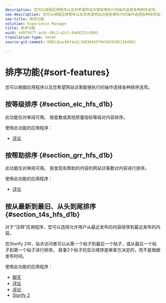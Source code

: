 ```yaml
---
description: 您可以根据应用程序以及您希望网站访客能够执行的操作选择各种排序选项。
seo-description: 您可以根据应用程序以及您希望网站访客能够执行的操作选择各种排序选项。
seo-title: 排序功能
solution: Experience Manager
title: 排序功能
uuid: e40f5877-acdc-48c2-a2c3-8a8d253cdb93
translation-type: tm+mt
source-git-commit: 09011bac06f4a1c39836455f9d16654952184962

---
```



# 排序功能{#sort-features}

您可以根据应用程序以及您希望网站访客能够执行的操作选择各种排序选项。

## 按等级排序 {#section_elc_hfs_d1b}

此功能仅对审阅可用。 按星数或其他质量指标等级对内容排序。

使用此功能的应用程序：

* [评论](/help/using/c-about-apps/c-reviews-app/c-reviews-app.md#c_reviews_app)

## 按帮助排序 {#section_grr_hfs_d1b}

此功能仅对审阅可用。 按发现有帮助的内容的网站访客数对内容进行排序。

使用此功能的应用程序：

* [评论](/help/using/c-about-apps/c-reviews-app/c-reviews-app.md#c_reviews_app)

## 按从最新到最旧、从头到尾排序 {#section_t4s_hfs_d1b}

对于“注释”应用程序，您可以选择允许用户从最近发布的内容排序到最近发布的内容。

在Storify 2中，站点访问者可以从第一个帖子到最后一个帖子，或从最后一个帖子到第一个帖子进行排序。 故事2个帖子的显示顺序是审查方决定的，而不是根据发布时间。

使用此功能的应用程序：

* [聊天](/help/using/c-about-apps/c-chat-app/c-chat-app.md#c_chat_app)
* [评论](/help/using/c-about-apps/c-comments/c-comments.md)
* [评论](/help/using/c-about-apps/c-reviews-app/c-reviews-app.md#c_reviews_app)
* [Storify 2](/help/using/c-about-apps/c-storify2/c-storify2.md#c_storify2)

